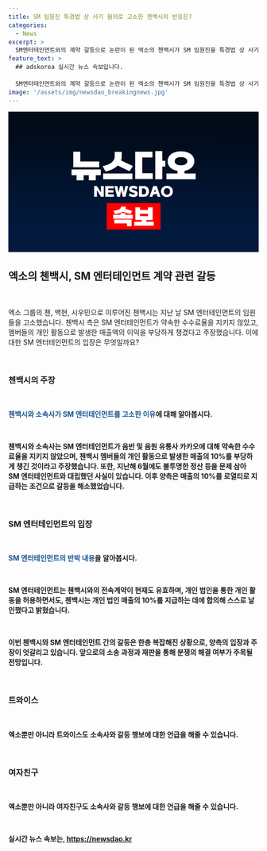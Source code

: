 ```yaml
---
title: SM 임원진 특경법 상 사기 혐의로 고소한 첸백시의 반응은?
categories:
  - News
excerpt: >
  SM엔터테인먼트와의 계약 갈등으로 논란이 된 엑소의 첸백시가 SM 임원진을 특경법 상 사기 혐의로 고소·고발했다. 이는 SM이 첸백시 멤버들의 개인 활동으로 발생한 매출액 10%를 얻는 방법으로 이득을 취했다는 주장에서 비롯된 것으로, 불투명한 정산 등을 문제 삼아 대립했던 이들은 SM과의 갈등을 재점화시켰다. SM은 전속계약이 유효하며 첸백시의 개인 활동을 허용하고, 매출의 10%를 로열티로 받는 합의를 한 것으로 설명했다.
feature_text: >
  ## adskorea 실시간 뉴스 속보입니다.

  SM엔터테인먼트와의 계약 갈등으로 논란이 된 엑소의 첸백시가 SM 임원진을 특경법 상 사기 혐의로 고소·고발했다. 이는 SM이 첸백시 멤버들의 개인 활동으로 발생한 매출액 10%를 얻는 방법으로 이득을 취했다는 주장에서 비롯된 것으로, 불투명한 정산 등을 문제 삼아 대립했던 이들은 SM과의 갈등을 재점화시켰다. SM은 전속계약이 유효하며 첸백시의 개인 활동을 허용하고, 매출의 10%를 로열티로 받는 합의를 한 것으로 설명했다.
image: '/assets/img/newsdao_breakingnews.jpg'
---
```


<p><img src="/assets/img/newsdao_breakingnews.jpg" alt="adskorea 속보" /></p>

<h2 data-ke-size="size26">엑소의 첸백시, SM 엔터테인먼트 계약 관련 갈등</h2>

<p data-ke-size="size16">&nbsp;</p>

<p>엑소 그룹의 첸, 백현, 시우민으로 이루어진 첸백시는 지난 날 SM 엔터테인먼트의 임원들을 고소했습니다. 첸백시 측은 SM 엔터테인먼트가 약속한 수수료율을 지키지 않았고, 멤버들의 개인 활동으로 발생한 매출액의 이익을 부당하게 챙겼다고 주장했습니다. 이에 대한 SM 엔터테인먼트의 입장은 무엇일까요?</p>

<p data-ke-size="size16">&nbsp;</p>

<h3>첸백시의 주장</h3>

<p data-ke-size="size16">&nbsp;</p>

<p><b><span style="color: #1a5490;">첸백시와 소속사가 SM 엔터테인먼트를 고소한 이유</span><b>에 대해 알아봅시다.</p>

<p data-ke-size="size16">&nbsp;</p>

<p>첸백시와 소속사는 SM 엔터테인먼트가 음반 및 음원 유통사 카카오에 대해 약속한 수수료율을 지키지 않았으며, 첸백시 멤버들의 개인 활동으로 발생한 매출의 10%를 부당하게 챙긴 것이라고 주장했습니다. 또한, 지난해 6월에도 불투명한 정산 등을 문제 삼아 SM 엔터테인먼트와 대립했던 사실이 있습니다. 이후 양측은 매출의 10%를 로열티로 지급하는 조건으로 갈등을 해소했었습니다.</p>

<p data-ke-size="size16">&nbsp;</p>

<h3>SM 엔터테인먼트의 입장</h3>

<p data-ke-size="size16">&nbsp;</p>

<p><b><span style="color: #1a5490;">SM 엔터테인먼트의 반박 내용</span><b>을 알아봅시다.</p>

<p data-ke-size="size16">&nbsp;</p>

<p>SM 엔터테인먼트는 첸백시와의 전속계약이 현재도 유효하며, 개인 법인을 통한 개인 활동을 허용하면서도, 첸백시는 개인 법인 매출의 10%를 지급하는 데에 합의해 스스로 날인했다고 밝혔습니다.</p>

<p data-ke-size="size16">&nbsp;</p>

<p>이번 첸백시와 SM 엔터테인먼트 간의 갈등은 한층 복잡해진 상황으로, 양측의 입장과 주장이 엇갈리고 있습니다. 앞으로의 소송 과정과 재판을 통해 분쟁의 해결 여부가 주목될 전망입니다.</p>

<p data-ke-size="size16">&nbsp;</p>

<h3>트와이스</h3>

<p data-ke-size="size16">&nbsp;</p>

<p>엑소뿐만 아니라 트와이스도 소속사와 갈등 행보에 대한 언급을 해줄 수 있습니다.</p>

<p data-ke-size="size16">&nbsp;</p>

<h3>여자친구</h3>

<p data-ke-size="size16">&nbsp;</p>

<p>엑소뿐만 아니라 여자친구도 소속사와 갈등 행보에 대한 언급을 해줄 수 있습니다.</p>

<p data-ke-size="size16">&nbsp;</p>
실시간 뉴스 속보는, <a href="https://newsdao.kr" rel="dofollow">https://newsdao.kr</a>


